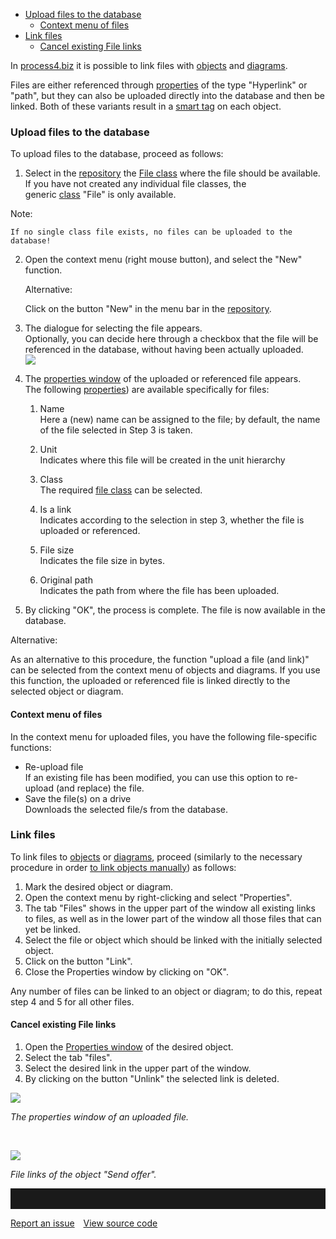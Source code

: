 -   [Upload files to the database](#upload-files-to-the-database)
    -   [Context menu of files](#context-menu-of-files)
-   [Link files](#link-files)
    -   [Cancel existing File links](#cancel-existing-file-links)


In [process4.biz](http://process4.biz/) it is possible to link files
with [objects](object) and [diagrams](diagram).

Files are either referenced
through [properties](property-group-and-property) of the type "Hyperlink" or
"path", but they can also be uploaded directly into the database and
then be linked. Both of these variants result in a [smart
tag](/graphical-visio-modelerr) on each object.

### Upload files to the database

To upload files to the database, proceed as follows:

1.  Select in the [repository](repository) the [File class](class) where
    the file should be available.  
    If you have not created any individual file classes, the
    generic [class](class) "File" is only available.

   <div class="warning">
   Note:

    If no single class file exists, no files can be uploaded to the
    database!
   </div>

2.  Open the context menu (right mouse button), and select the "New"
    function.

    <div class=""success">
  
    Alternative:

    Click on the button "New" in the menu bar in
    the [repository](repository).
    </div>

3.  The dialogue for selecting the file appears.   
    Optionally, you can decide here through a checkbox that the file
    will be referenced in the database, without having been actually
    uploaded.  
    ![](//images.ctfassets.net/utx1h0gfm1om/5PKNB4t4buIoCOAoyQcsag/15df549969e5f9374bcabaef7e18b7d9/328816.png)
4.  The [properties window](properties-dialog-box) of the uploaded or
    referenced file appears.  
    The following [properties](property-group-and-property)) are available
    specifically for files:
    1.  Name  
        Here a (new) name can be assigned to the file; by default, the
        name of the file selected in Step 3 is taken.
    2.  Unit  
        Indicates where this file will be created in the unit hierarchy
    3.  Class  
        The required [file class](class) can be selected.
    4.  Is a link  
        Indicates according to the selection in step 3, whether the file
        is uploaded or referenced.

    5.  File size  
        Indicates the file size in bytes.
    6.  Original path  
        Indicates the path from where the file has been uploaded.

5.  By clicking "OK", the process is complete. The file is now available
    in the database.

<div class="success">
Alternative:

As an alternative to this procedure, the function "upload a file (and
link)" can be selected from the context menu of objects and diagrams. If
you use this function, the uploaded or referenced file is linked
directly to the selected object or diagram.
</div>

#### Context menu of files

In the context menu for uploaded files, you have the following
file-specific functions:

-   Re-upload file   
    If an existing file has been modified, you can use this option to
    re-upload (and replace) the file.
-   Save the file(s) on a drive  
    Downloads the selected file/s from the database.

### Link files

To link files to [objects](object) or [diagrams](diagram),
proceed (similarly to the necessary procedure in order [to link objects
manually](manual-object-links)) as follows:

1.  Mark the desired object or diagram.
2.  Open the context menu by right-clicking and select "Properties". 
3.  The tab "Files" shows in the upper part of the window all existing
    links to files, as well as in the lower part of the window all those
    files that can yet be linked.
4.  Select the file or object which should be linked with the initially
    selected object.
5.  Click on the button "Link".
6.  Close the Properties window by clicking on "OK".

Any number of files can be linked to an object or diagram; to do this,
repeat step 4 and 5 for all other files.

#### Cancel existing File links

1.  Open the [Properties window](properties-dialog-box) of the desired
    object.
2.  Select the tab "files".
3.  Select the desired link in the upper part of the window.
4.  By clicking on the button "Unlink" the selected link is deleted.
 

![](//images.ctfassets.net/utx1h0gfm1om/4mQ64jCSz6QogQCcoGO8y4/9627fdde98aeb9d143cfe7d1f831aefd/328818.png)

*The properties window of an uploaded file.*

 

![](//images.ctfassets.net/utx1h0gfm1om/4n8AuKYk76ke8iUEii6oYc/47283b54e5c806f34161b9c6e619ff33/328804.png)

*File links of the object "Send offer".*
<hr style="padding-top:2rem" />
<a href="https://github.com/process4/docs/issues" target="_blank" class="bgw btn btn-primary btn-lg shadow-sm">Report an issue</a>
<a href="https://github.com/process4/docs" target="_blank" class="bgw btn btn-primary btn-lg shadow-sm" style="margin-left:10px;">View source code</a>